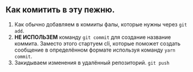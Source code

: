 ## Как комитить в эту пежню.

1. Как обычно добавляем в комииты фалы, которые нужны через `git add`.
2. **НЕ ИСПОЛЬЗЕМ** команду `git commit` для создание название коммита. Заместо этого стартуем cli, которые поможет создать сообщение в определённом формате используя команду `yarn commit`.
3. Закидываем изменения в удалённый репозиторий. `git push`
